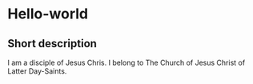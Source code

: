 # Hello-world
Short description
-
I am a disciple of Jesus Chris. I belong to The Church of Jesus Christ of Latter Day-Saints.
